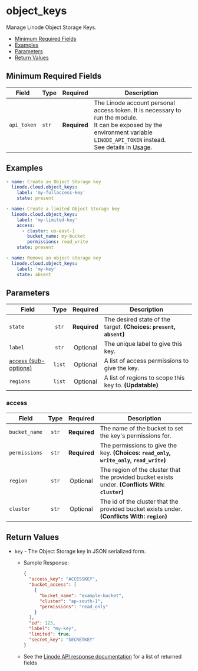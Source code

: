 # object_keys

Manage Linode Object Storage Keys.

- [Minimum Required Fields](#minimum-required-fields)
- [Examples](#examples)
- [Parameters](#parameters)
- [Return Values](#return-values)

## Minimum Required Fields
| Field       | Type  | Required     | Description                                                                                                                                                                                                              |
|-------------|-------|--------------|--------------------------------------------------------------------------------------------------------------------------------------------------------------------------------------------------------------------------|
| `api_token` | `str` | **Required** | The Linode account personal access token. It is necessary to run the module. <br/>It can be exposed by the environment variable `LINODE_API_TOKEN` instead. <br/>See details in [Usage](https://github.com/linode/ansible_linode?tab=readme-ov-file#usage). |

## Examples

```yaml
- name: Create an Object Storage key
  linode.cloud.object_keys:
    label: 'my-fullaccess-key'
    state: present
```

```yaml
- name: Create a limited Object Storage key
  linode.cloud.object_keys:
    label: 'my-limited-key'
    access:
      - cluster: us-east-1
        bucket_name: my-bucket
        permissions: read_write
    state: present
```

```yaml
- name: Remove an object storage key
  linode.cloud.object_keys:
    label: 'my-key'
    state: absent
```


## Parameters

| Field     | Type | Required | Description                                                                  |
|-----------|------|----------|------------------------------------------------------------------------------|
| `state` | <center>`str`</center> | <center>**Required**</center> | The desired state of the target.  **(Choices: `present`, `absent`)** |
| `label` | <center>`str`</center> | <center>Optional</center> | The unique label to give this key.   |
| [`access` (sub-options)](#access) | <center>`list`</center> | <center>Optional</center> | A list of access permissions to give the key.   |
| `regions` | <center>`list`</center> | <center>Optional</center> | A list of regions to scope this key to.  **(Updatable)** |

### access

| Field     | Type | Required | Description                                                                  |
|-----------|------|----------|------------------------------------------------------------------------------|
| `bucket_name` | <center>`str`</center> | <center>**Required**</center> | The name of the bucket to set the key's permissions for.   |
| `permissions` | <center>`str`</center> | <center>**Required**</center> | The permissions to give the key.  **(Choices: `read_only`, `write_only`, `read_write`)** |
| `region` | <center>`str`</center> | <center>Optional</center> | The region of the cluster that the provided bucket exists under.  **(Conflicts With: `cluster`)** |
| `cluster` | <center>`str`</center> | <center>Optional</center> | The id of the cluster that the provided bucket exists under.  **(Conflicts With: `region`)** |

## Return Values

- `key` - The Object Storage key in JSON serialized form.

    - Sample Response:
        ```json
        {
          "access_key": "ACCESSKEY",
          "bucket_access": [
            {
              "bucket_name": "example-bucket",
              "cluster": "ap-south-1",
              "permissions": "read_only"
            }
          ],
          "id": 123,
          "label": "my-key",
          "limited": true,
          "secret_key": "SECRETKEY"
        }
        ```
    - See the [Linode API response documentation](https://www.linode.com/docs/api/object-storage/#object-storage-key-view__responses) for a list of returned fields


